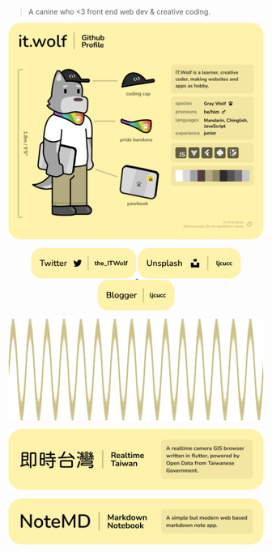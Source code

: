 > A canine who <3 front end web dev & creative coding.

<img src="assets/intro.webp"/>

<p>
  <div align="center">
    <a href="https://twitter.com/the_ITWolf"> <img height="60px" src="assets/twitter.png"/> </a>
    <a href="https://unsplash.com/@ljcucc"> <img height="60px" src="assets/unsplash.png"/> </a>
    <a href="https://ljcucc.blogspot.com"> <img height="60px" src="assets/blogger.png"/> </a>
  </div>
</p>

<img src="assets/div.svg" height="200px"/>

<div align="center">
  <p><a href="https://realtime-taiwan.ljcu.cc"> <img width="600px" src="assets/project-rttw.webp"/> </a></p>
  <p><a href="https://notes.ljcu.cc"> <img width="600px" src="assets/project-notemd.webp"/> </a></p>
</div>
<!--
Easter eggs:

### State of me

[![ljcucc's GitHub stats](https://github-readme-stats.vercel.app/api?username=ljcucc)](https://github.com/anuraghazra/github-readme-stats)

[![Top Langs](https://github-readme-stats.vercel.app/api/top-langs/?username=ljcucc&layout=compact)](https://github.com/anuraghazra/github-readme-stats)

**ljcucc/ljcucc** is a ✨ _special_ ✨ repository because its `README.md` (this file) appears on your GitHub profile.

Here are some ideas to get you started:

- 🔭 I’m currently working on ...
- 🌱 I’m currently learning ...
- 👯 I’m looking to collaborate on ...
- 🤔 I’m looking for help with ...
- 💬 Ask me about ...
- 📫 How to reach me: ...
- 😄 Pronouns: ...
- ⚡ Fun fact: ...
-->
